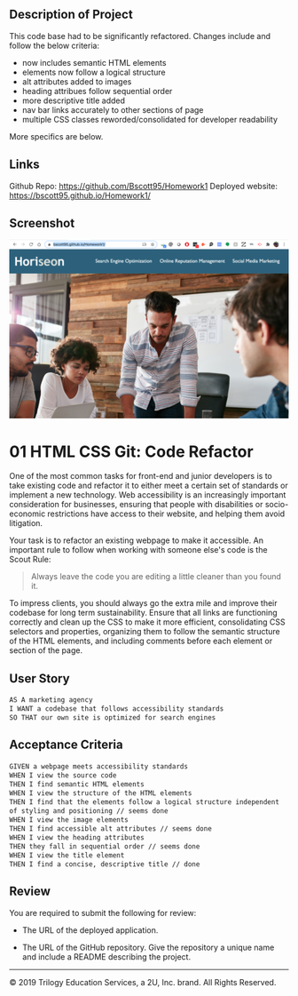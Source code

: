 ## Description of Project
This code base had to be significantly refactored. Changes include and follow the below criteria:
- now includes semantic HTML elements
- elements now follow a logical structure
- alt attributes added to images
- heading attribues follow sequential order
- more descriptive title added
- nav bar links accurately to other sections of page
- multiple CSS classes reworded/consolidated for developer readability

More specifics are below.

## Links
Github Repo: https://github.com/Bscott95/Homework1
Deployed website: https://bscott95.github.io/Homework1/ 

## Screenshot
![](homework1.png)

# 01 HTML CSS Git: Code Refactor

One of the most common tasks for front-end and junior developers is to take existing code and refactor it to either meet a certain set of standards or implement a new technology. Web accessibility is an increasingly important consideration for businesses, ensuring that people with disabilities or socio-economic restrictions have access to their website, and helping them avoid litigation.

Your task is to refactor an existing webpage to make it accessible. An important rule to follow when working with someone else's code is the Scout Rule:

> Always leave the code you are editing a little cleaner than you found it.

To impress clients, you should always go the extra mile and improve their codebase for long term sustainability. Ensure that all links are functioning correctly and clean up the CSS to make it more efficient, consolidating CSS selectors and properties, organizing them to follow the semantic structure of the HTML elements, and including comments before each element or section of the page.

## User Story

```
AS A marketing agency
I WANT a codebase that follows accessibility standards
SO THAT our own site is optimized for search engines
```

## Acceptance Criteria

```
GIVEN a webpage meets accessibility standards
WHEN I view the source code
THEN I find semantic HTML elements 
WHEN I view the structure of the HTML elements
THEN I find that the elements follow a logical structure independent of styling and positioning // seems done
WHEN I view the image elements
THEN I find accessible alt attributes // seems done
WHEN I view the heading attributes
THEN they fall in sequential order // seems done
WHEN I view the title element
THEN I find a concise, descriptive title // done
```

## Review

You are required to submit the following for review:

* The URL of the deployed application.

* The URL of the GitHub repository. Give the repository a unique name and include a README describing the project.

- - -
© 2019 Trilogy Education Services, a 2U, Inc. brand. All Rights Reserved.

